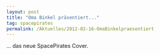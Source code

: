 ```yaml
---
layout: post
title: "Oma Binkel präsentiert..."
tag: spacepirates
permalink: /Aktuelles/2012-02-16-OmaBinkelpraesentiert
---
```


... das neue SpacePirates Cover.
